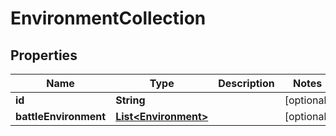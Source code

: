 

# EnvironmentCollection


## Properties

| Name | Type | Description | Notes |
|------------ | ------------- | ------------- | -------------|
|**id** | **String** |  |  [optional] |
|**battleEnvironment** | [**List&lt;Environment&gt;**](Environment.md) |  |  [optional] |



